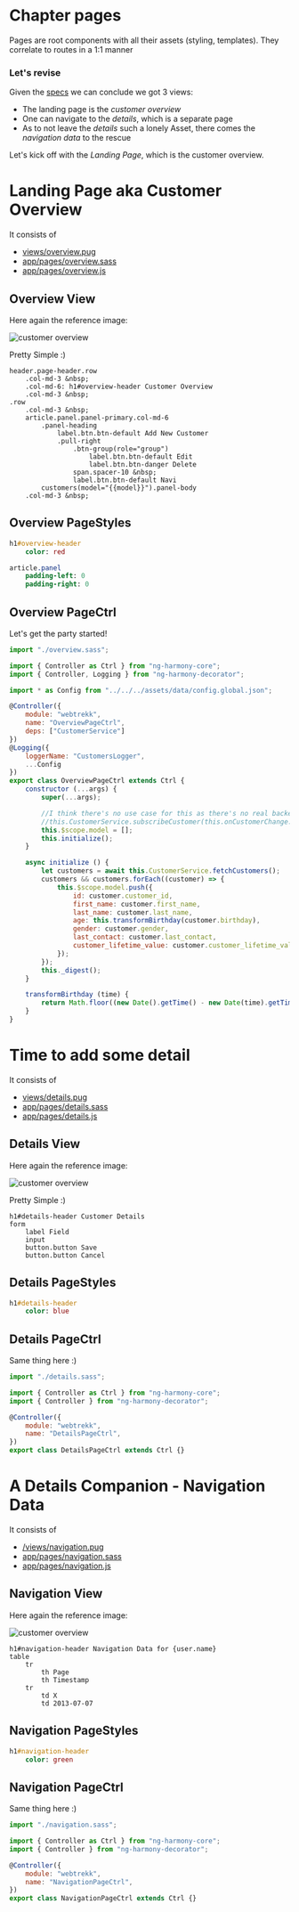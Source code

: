 # Chapter pages

Pages are root components with all their assets (styling, templates).
They correlate to routes in a 1:1 manner

### Let's revise

Given the [specs](/README.md) we can conclude we got 3 views:
* The landing page is the _customer overview_
* One can navigate to the _details_, which is a separate page
* As to not leave the _details_ such a lonely Asset, there comes the _navigation data_ to the rescue

Let's kick off with the _Landing Page_, which is the customer overview.

# Landing Page aka Customer Overview

It consists of
* [views/overview.pug](#Overview-View "save:")
* [app/pages/overview.sass](#Overview-PageStyles "save:")
* [app/pages/overview.js](#Overview-PageCtrl "save:")

## Overview View

Here again the reference image:

![customer overview](/assets/docs/overview.png)

Pretty Simple :)

```pug
header.page-header.row
	.col-md-3 &nbsp;
	.col-md-6: h1#overview-header Customer Overview
	.col-md-3 &nbsp;
.row
	.col-md-3 &nbsp;
	article.panel.panel-primary.col-md-6
		.panel-heading
			label.btn.btn-default Add New Customer
			.pull-right
				.btn-group(role="group")
					label.btn.btn-default Edit
					label.btn.btn-danger Delete
				span.spacer-10 &nbsp;
				label.btn.btn-default Navi
		customers(model="{{model}}").panel-body
	.col-md-3 &nbsp;
```

## Overview PageStyles

```sass
h1#overview-header
	color: red

article.panel
	padding-left: 0
	padding-right: 0
```

## Overview PageCtrl

Let's get the party started!

```js
import "./overview.sass";

import { Controller as Ctrl } from "ng-harmony-core";
import { Controller, Logging } from "ng-harmony-decorator";

import * as Config from "../../../assets/data/config.global.json";

@Controller({
	module: "webtrekk",
	name: "OverviewPageCtrl",
	deps: ["CustomerService"]
})
@Logging({
	loggerName: "CustomersLogger",
	...Config
})
export class OverviewPageCtrl extends Ctrl {
	constructor (...args) {
		super(...args);

		//I think there's no use case for this as there's no real backend
        //this.CustomerService.subscribeCustomer(this.onCustomerChange.bind(this));
		this.$scope.model = [];
		this.initialize();
	}

	async initialize () {
		let customers = await this.CustomerService.fetchCustomers();
		customers && customers.forEach((customer) => {
			this.$scope.model.push({
				id: customer.customer_id,
				first_name: customer.first_name,
				last_name: customer.last_name,
				age: this.transformBirthday(customer.birthday),
				gender: customer.gender,
				last_contact: customer.last_contact,
				customer_lifetime_value: customer.customer_lifetime_value,
			});
		});
		this._digest();
	}

	transformBirthday (time) {
		return Math.floor((new Date().getTime() - new Date(time).getTime()) / 1000 / 3600 / 24 / 365.25);
	}
}
```

# Time to add some detail

It consists of
* [views/details.pug](#Details-View "save:")
* [app/pages/details.sass](#Details-PageStyles "save:")
* [app/pages/details.js](#Details-PageCtrl "save:")

## Details View

Here again the reference image:

![customer overview](/assets/docs/details.png)

Pretty Simple :)

```pug
h1#details-header Customer Details
form
	label Field
	input
	button.button Save
	button.button Cancel
```

## Details PageStyles

```sass
h1#details-header
	color: blue
```

## Details PageCtrl

Same thing here :)

```js
import "./details.sass";

import { Controller as Ctrl } from "ng-harmony-core";
import { Controller } from "ng-harmony-decorator";

@Controller({
	module: "webtrekk",
	name: "DetailsPageCtrl",
})
export class DetailsPageCtrl extends Ctrl {}
```

# A Details Companion - Navigation Data

It consists of
* [/views/navigation.pug](#Navigation-View "save:")
* [app/pages/navigation.sass](#Navigation-PageStyles "save:")
* [app/pages/navigation.js](#Navigation-PageCtrl "save:")

## Navigation View

Here again the reference image:

![customer overview](/assets/docs/navigation.png)

```pug
h1#navigation-header Navigation Data for {user.name}
table
	tr
		th Page
		th Timestamp
	tr
		td X
		td 2013-07-07
```

## Navigation PageStyles

```sass
h1#navigation-header
	color: green
```

## Navigation PageCtrl

Same thing here :)

```js
import "./navigation.sass";

import { Controller as Ctrl } from "ng-harmony-core";
import { Controller } from "ng-harmony-decorator";

@Controller({
	module: "webtrekk",
	name: "NavigationPageCtrl",
})
export class NavigationPageCtrl extends Ctrl {}
```
